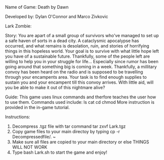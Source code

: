 Name of Game: Death by Dawn

Developed by: Dylan O'Connor and Marco Zivkovic

Lark Zombie:

Story:
You are apart of a small group of survivors who've managed to set up a safe haven of sorts in a dead city. A cataclysmic apocalypse has occurred, and what remains is
desolation, ruin, and stories of horrifying things in this hopeless world. Your goal is to survive with what little hope left you have of a sustainable future.
Thankfully, some of the people left are willing to help you in your struggle for life... Especially since rumor has been going around that something big
is coming in a week. Thankfully, a millitary convoy has been heard on the radio and is supposed to be travelling through your encampents area.
Your task is to find enough supplies to sustain you and your encampent till this convoy arrives. With little aid, will you be able to make it out of this
nightmare alive?

Guide:
This game uses linux commands and therfore teaches the user how to use them.
Commands used include:
  ls
  cat
  cd
  chmod
More instruction is provided in the in-game tutorial.

Instructions:
1. Decompress .tgz file with tar command tar zxvf Lark.tgz
2. Copy game files to your main directoy by typing cp -r Decompressedfile/. ~
3. Make sure all files are copied to your main directory or else THINGS WILL NOT WORK
4. Type bash Lark.sh to start the game and enjoy!

